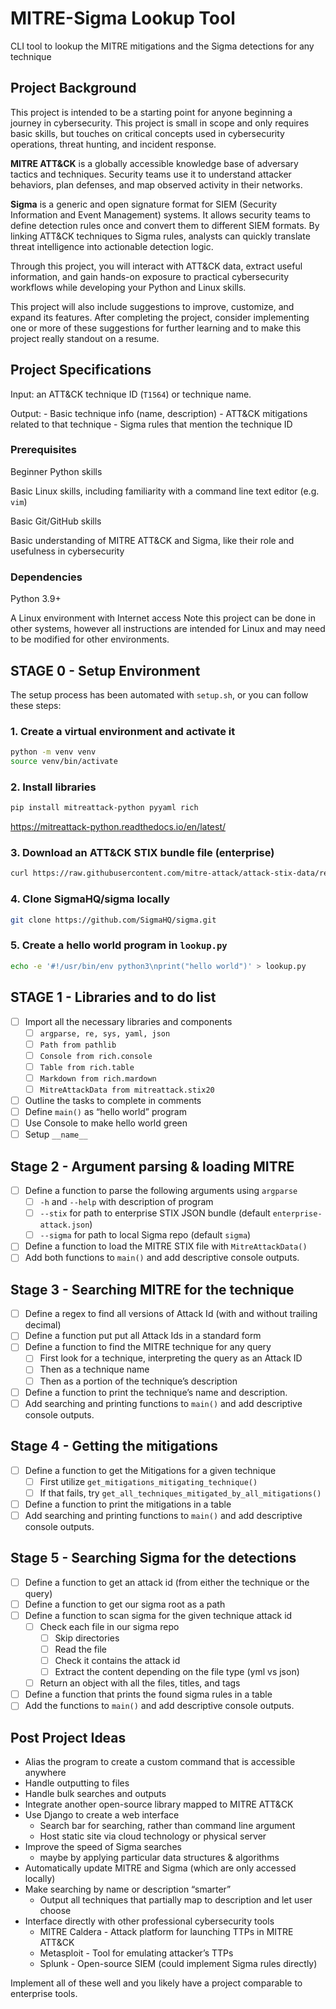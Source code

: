 #  MITRE-Sigma Lookup Tool

CLI tool to lookup the MITRE mitigations and the Sigma detections for any technique
## Project Background
This project is intended to be a starting point for anyone beginning a journey in cybersecurity. This project is small in scope and only requires basic skills, but touches on critical concepts used in cybersecurity operations, threat hunting, and incident response.

**MITRE ATT&CK** is a globally accessible knowledge base of adversary tactics and techniques. Security teams use it to understand attacker behaviors, plan defenses, and map observed activity in their networks.

**Sigma** is a generic and open signature format for SIEM (Security Information and Event Management) systems. It allows security teams to define detection rules once and convert them to different SIEM formats. By linking ATT&CK techniques to Sigma rules, analysts can quickly translate threat intelligence into actionable detection logic.

Through this project, you will interact with ATT&CK data, extract useful information, and gain hands-on exposure to practical cybersecurity workflows while developing your Python and Linux skills.

This project will also include suggestions to improve, customize, and expand its features. After completing the project, consider implementing one or more of these suggestions for further learning and to make this project really standout on a resume.
## Project Specifications

Input: an ATT&CK technique ID (`T1564`) or technique name.

Output:
	- Basic technique info (name, description)
	- ATT&CK mitigations related to that technique
	- Sigma rules that mention the technique ID

### Prerequisites
Beginner Python skills

Basic Linux skills, including familiarity with a command line text editor (e.g. `vim`) 

Basic Git/GitHub skills

Basic understanding of MITRE ATT&CK and Sigma, like their role and usefulness in cybersecurity

### Dependencies
Python 3.9+

A Linux environment with Internet access
	Note this project can be done in other systems, however all instructions are intended for Linux and may need to be modified for other environments.
	
## STAGE 0 - Setup Environment

The setup process has been automated with `setup.sh`, or you can follow these steps:

### 1. Create a virtual environment and activate it
```bash
python -m venv venv
source venv/bin/activate
```
### 2. Install libraries
```bash
pip install mitreattack-python pyyaml rich
```

https://mitreattack-python.readthedocs.io/en/latest/
### 3. Download an ATT&CK STIX bundle file (enterprise)
```bash
curl https://raw.githubusercontent.com/mitre-attack/attack-stix-data/refs/heads/master/enterprise-attack/enterprise-attack.json -o enterprise-attack.json
```
### 4. Clone SigmaHQ/sigma locally
```bash
git clone https://github.com/SigmaHQ/sigma.git
```
### 5. Create a hello world program in `lookup.py`
```bash
echo -e '#!/usr/bin/env python3\nprint("hello world")' > lookup.py
```

## STAGE 1 - Libraries and to do list
- [ ] Import all the necessary libraries and components
	- [ ] `argparse, re, sys, yaml, json`
	- [ ] `Path from pathlib`
	- [ ] `Console from rich.console`
	- [ ] `Table from rich.table`
	- [ ] `Markdown from rich.mardown`
	- [ ] `MitreAttackData from mitreattack.stix20`
- [ ] Outline the tasks to complete in comments 
- [ ] Define `main()` as “hello world” program
- [ ] Use Console to make hello world green
- [ ] Setup `__name__`
## Stage 2 - Argument parsing & loading MITRE
- [ ] Define a function to parse the following arguments using `argparse`
	- [ ] `-h` and `--help` with description of program
	- [ ] `--stix` for path to enterprise STIX JSON bundle (default `enterprise-attack.json`)
	- [ ] `--sigma` for path to local Sigma repo (default `sigma`)
- [ ] Define a function to load the MITRE STIX file with `MitreAttackData()`
- [ ] Add both functions to `main()` and add descriptive console outputs.
## Stage 3 - Searching MITRE for the technique
- [ ] Define a regex to find all versions of Attack Id (with and without trailing decimal)
- [ ] Define a function put put all Attack Ids in a standard form
- [ ] Define a function to find the MITRE technique for any query
	- [ ] First look for a technique, interpreting the query as an Attack ID
	- [ ] Then as a technique name
	- [ ] Then as a portion of the technique’s description
- [ ] Define a function to print the technique’s name and description.
- [ ] Add searching and printing functions to `main()` and add descriptive console outputs.
## Stage 4 - Getting the mitigations
- [ ] Define a function to get the Mitigations for a given technique
	- [ ] First utilize `get_mitigations_mitigating_technique()`
	- [ ] If that fails, try `get_all_techniques_mitigated_by_all_mitigations()`
- [ ] Define a function to print the mitigations in a table
- [ ] Add searching and printing functions to `main()` and add descriptive console outputs.
## Stage 5 - Searching Sigma for the detections
- [ ] Define a function to get an attack id (from either the technique or the query)
- [ ] Define a function to get our sigma root as a path
- [ ] Define a function to scan sigma for the given technique attack id
	- [ ] Check each file in our sigma repo
		- [ ] Skip directories
		- [ ] Read the file
		- [ ] Check it contains the attack id
		- [ ] Extract the content depending on the file type (yml vs json)
	- [ ] Return an object with all the files, titles, and tags
- [ ] Define a function that prints the found sigma rules in a table
- [ ] Add the functions to `main()` and add descriptive console outputs.
## Post Project Ideas

- Alias the program to create a custom command that is accessible anywhere
- Handle outputting to files
- Handle bulk searches and outputs
- Integrate another open-source library mapped to MITRE ATT&CK
- Use Django to create a web interface
	- Search bar for searching, rather than command line argument
	- Host static site via cloud technology or physical server
- Improve the speed of Sigma searches 
	- maybe by applying particular data structures & algorithms
- Automatically update MITRE and Sigma (which are only accessed locally)
- Make searching by name or description “smarter” 
	- Output all techniques that partially map to description and let user choose
- Interface directly with other professional cybersecurity tools
	- MITRE Caldera - Attack platform for launching TTPs in MITRE ATT&CK
	- Metasploit - Tool for emulating attacker’s TTPs
	- Splunk - Open-source SIEM (could implement Sigma rules directly)

Implement all of these well and you likely have a project comparable to enterprise tools.
